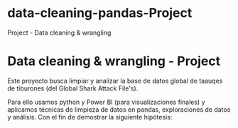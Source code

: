 # data-cleaning-pandas-Project
Project - Data cleaning &amp; wrangling 

# Data cleaning & wrangling - Project 

Este proyecto busca limpiar y analizar la base de datos global de taauqes de tiburones (del Global Shark Attack File's). 

Para ello usamos python y Power BI (para visualizaciones finales) y aplicamos técnicas de limpieza de datos en pandas, exploraciones de datos y análisis.
Con el fin de demostrar la siguiente hipótesis:
